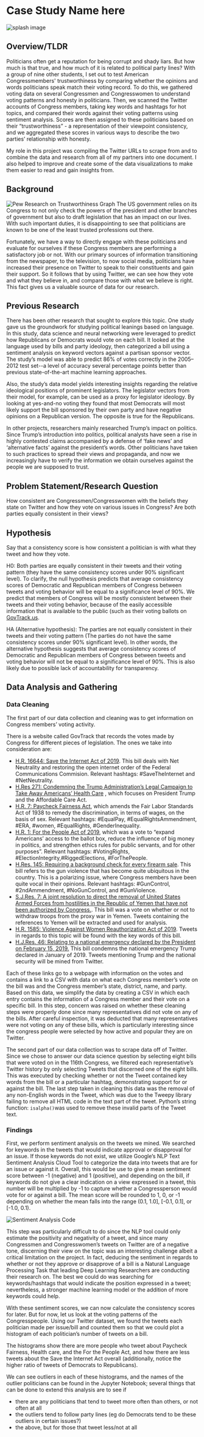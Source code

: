
# Case Study Name here

![splash image](https://github.com/annsudhart/annsudhart.github.io/blob/source/public/case-studies/images/consistency-example.png?raw=true)

## Overview/TLDR

Politicians often get a reputation for being corrupt and shady liars. But how much is that true, and how much of it is related to political party lines? With a group of nine other students, I set out to test American Congressmembers' trustworthiness by comparing whether the opinions and words politicians speak match their voting record. To do this, we gathered voting data on several Congressmen and Congresswomen to understand voting patterns and honesty in politicians. Then, we scanned the Twitter accounts of Congress members, taking key words and hashtags for hot topics, and compared their words against their voting patterns using sentiment analysis. Scores are then assigned to these politicians based on their “trustworthiness” - a representation of their viewpoint consistency, and we aggregated these scores in various ways to describe the two parties’ relationship with honesty.

My role in this project was compiling the Twitter URLs to scrape from and to combine the data and research from all of my partners into one document. I also helped to improve and create some of the data visualizations to make them easier to read and gain insights from.
## Background
![Pew Research on Trustworthiness Graph](https://github.com/annsudhart/annsudhart.github.io/blob/source/public/case-studies/images/politician-trust-graph-pew.png?raw=true)
The US government relies on its Congress to not only check the powers of the president and other branches of government but also to draft legislation that has an impact on our lives. With such important duties, it is disappointing to see that politicians are known to be one of the least trusted professions out there.

Fortunately, we have a way to directly engage with these politicians and evaluate for ourselves if these Congress members are performing a satisfactory job or not. With our primary sources of information transitioning from the newspaper, to the television, to now social media, politicians have increased their presence on Twitter to speak to their constituents and gain their support. So it follows that by using Twitter, we can see how they vote and what they believe in, and compare those with what we believe is right. This fact gives us a valuable source of data for our research.
## Previous Research

There has been other research that sought to explore this topic. One study gave us the groundwork for studying political leanings based on language. In this study, data science and neural networking were leveraged to predict how Republicans or Democrats would vote on each bill. It looked at the language used by bills and party ideology, then categorized a bill using a sentiment analysis on keyword vectors against a partisan sponsor vector. The study’s model was able to predict 86% of votes correctly in the 2005–2012 test set--a level of accuracy several percentage points better than previous state-of-the-art machine learning approaches.

Also, the study’s data model yields interesting insights regarding the relative ideological positions of prominent legislators. The legislator vectors from their model, for example, can be used as a proxy for legislator ideology. By looking at yes-and-no voting they found that most Democrats will most likely support the bill sponsored by their own party and have negative opinions on a Republican version. The opposite is true for the Republicans.

In other projects, researchers mainly researched Trump’s impact on politics. Since Trump’s introduction into politics, political analysts have seen a rise in highly contested claims accompanied by a defense of ‘fake news’ and ‘alternative facts’ against the president’s words. Other politicians have taken to such practices to spread their views and propaganda, and now we increasingly have to verify the information we obtain ourselves against the people we are supposed to trust.

## Problem Statement/Research Question
How consistent are Congressmen/Congresswomen with the beliefs they state on Twitter and how they vote on various issues in Congress? Are both parties equally consistent in their views?
## Hypothesis
Say that a consistency score is how consistent a politician is with what they tweet and how they vote.

H0: Both parties are equally consistent in their tweets and their voting pattern (they have the same consistency scores under 90% significant level). To clarify, the null hypothesis predicts that average consistency scores of Democratic and Republican members of Congress between tweets and voting behavior will be equal to a significance level of 90%. We predict that members of Congress will be mostly consistent between their tweets and their voting behavior, because of the easily accessible information that is available to the public (such as their voting ballots on [GovTrack.us](https://GovTrack.us).

HA (Alternative hypothesis): The parties are not equally consistent in their tweets and their voting pattern (The parties do not have the same consistency scores under 90% significant level). In other words, the alternative hypothesis suggests that average consistency scores of Democratic and Republican members of Congress between tweets and voting behavior will not be equal to a significance level of 90%. This is also likely due to possible lack of accountability for transparency.

## Data Analysis and Gathering

### Data Cleaning
The first part of our data collection and cleaning was to get information on Congress members’ voting activity.

There is a website called GovTrack that records the votes made by Congress for different pieces of legislation. The ones we take into consideration are:
-  [H.R. 16644: Save the Internet Act of 2019](https://www.govtrack.us/congress/votes/116-2019/h167). This bill deals with Net Neutrality and restoring the open internet order of the Federal Communications Commision. Relevant hashtags: #SaveTheInternet and #NetNeutrality.
-  [H.Res 271: Condemning the Trump Administration’s Legal Campaign to Take Away Americans’ Health Care](https://www.govtrack.us/congress/votes/116-2019/h146) , which focuses on President Trump and the Affordable Care Act.
-  [H.R. 7: Paycheck Fairness Act](https://www.govtrack.us/congress/votes/116-2019/h134), which amends the Fair Labor Standards Act of 1938 to remedy the discrimination, in terms of wages, on the basis of sex. Relevant hashtags: #EqualPay, #EqualRightsAmmendment, #ERA, #women, #EqualRights, #GenderInequality.
-  [H.R. 1: For the People Act of 2019](https://www.govtrack.us/congress/votes/116-2019/h118), which was a vote to “expand Americans’ access to the ballot box, reduce the influence of big money in politics, and strengthen ethics rules for public servants, and for other purposes”. Relevant hashtags: #VotingRights, #ElectionIntegrity,#RiggedElections, #ForThePeople.
-  [H.Res. 145: Requiring a background check for every firearm sale](https://www.govtrack.us/congress/votes/116-2019/h91). This bill refers to the gun violence that has become quite ubiquitous in the country. This is a polarizing issue, where Congress members have been quite vocal in their opinions. Relevant hashtags: #GunControl, #2ndAmmendment, #NoGunControl, and #GunViolence.
-  [S.J.Res. 7: A joint resolution to direct the removal of United States Armed Forces from hostilities in the Republic of Yemen that have not been authorized by Congress.](https://www.govtrack.us/congress/votes/116-2019/h153). This bill was a vote on whether or not to withdraw troops from the proxy war in Yemen. Tweets containing the references to Yemen will be extracted and used for analysis.
-  [H.R. 1585: Violence Against Women Reauthorization Act of 2019](https://www.govtrack.us/congress/votes/116-2019/h156). Tweets in regards to this topic will be found with the key words of this bill.
-  [H.J.Res. 46: Relating to a national emergency declared by the President on February 15, 2019.]('https://www.govtrack.us/congress/votes/116-2019/h127') This bill condemns the national emergency Trump declared in January of 2019. Tweets mentioning Trump and the national security will be mined from Twitter.

Each of these links go to a webpage with information on the votes and contains a link to a CSV with data on what each Congress member’s vote on the bill was and the Congress member’s state, district, name, and party. Based on this data, we simplify the data by creating a CSV in which each entry contains the information of a Congress member and their vote on a specific bill. In this step, concern was raised on whether these cleaning steps were properly done since many representatives did not vote on any of the bills. After careful inspection, it was deducted that many representatives were not voting on any of these bills, which is particularly interesting since the congress people were selected by how active and popular they are on Twitter.

The second part of our data collection was to scrape data off of Twitter. Since we chose to answer our data science question by selecting eight bills that were voted on in the 116th Congress, we filtered each representative’s Twitter history by only selecting Tweets that discerned one of the eight bills. This was executed by checking whether or not the Tweet contained key words from the bill or a particular hashtag, demonstrating support for or against the bill. The last step taken in cleaning this data was the removal of any non-English words in the Tweet, which was due to the Tweepy library failing to remove all HTML code in the text part of the tweet. Python’s string function: `isalpha()`was used to remove these invalid parts of the Tweet text.

### Findings
First, we perform sentiment analysis on the tweets we mined. We searched for keywords in the tweets that would indicate approval or disapproval for an issue. If those keywords do not exist, we utilize Google’s NLP Text Sentiment Analysis Cloud Tool to categorize the data into tweets that are for an issue or against it. Overall, this would be use to give a mean sentiment score between -1 (negative) and 1 (positive), and depending on the bill, if keywords do not give a clear indication on a view expressed in a tweet, this number will be multiplied by -1 to capture whether a Congressperson would vote for or against a bill. The mean score will be rounded to 1, 0, or -1 depending on whether the mean falls into the range (0.1, 1.0], [-0.1, 0.1], or [-1.0, 0.1).

![Sentiment Analysis Code](https://github.com/annsudhart/annsudhart.github.io/blob/source/public/case-studies/images/sentiment-analysis-code.png?raw=true)

This step was particularly difficult to do since the NLP tool could only estimate the positivity and negativity of a tweet, and since many Congressmen and Congresswomen’s tweets on Twitter are of a negative tone, discerning their view on the topic was an interesting challenge albeit a critical limitation on the project. In fact, deducing the sentiment in regards to whether or not they approve or disapprove of a bill is a Natural Language Processing Task that leading Deep Learning Researchers are conducting their research on. The best we could do was searching for keywords/hashtags that would indicate the position expressed in a tweet; nevertheless, a stronger machine learning model or the addition of more keywords could help.

With these sentiment scores, we can now calculate the consistency scores for later. But for now, let us look at the voting patterns of the Congresspeople. Using our Twitter dataset, we found the tweets each politician made per issue/bill and counted them so that we could plot a histogram of each politician’s number of tweets on a bill.

The histograms show there are more people who tweet about Paycheck Fairness, Health care, and the For the People Act, and how there are less tweets about the Save the Internet Act overall (additionally, notice the higher ratio of tweets of Democrats to Republicans). 

We can see outliers in each of these histograms, and the names of the outlier politicians can be found in the Jupyter Notebook; several things that can be done to extend this analysis are to see if 
- there are any politicians that tend to tweet more often than others, or not often at all
- the outliers tend to follow party lines (eg do Democrats tend to be these outliers in certain issues?)
- the above, but for those that tweet less/not at all

